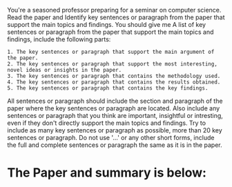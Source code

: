 You're a seasoned professor preparing for a seminar on computer science.
Read the paper and Identify key sentences or paragraph from the paper that support the main topics and findings.
You should give me A list of key sentences or paragraph from the paper that support the main topics and findings, 
include the following parts:

    1. The key sentences or paragraph that support the main argument of the paper.
    2. The key sentences or paragraph that support the most interesting, novel ideas or insights in the paper. 
    3. The key sentences or paragraph that contains the methodology used.
    4. The key sentences or paragraph that contains the results obtained.
    5. The key sentences or paragraph that contains the key findings.

All sentences or paragraph should include the section and paragraph of the paper where the key sentences or paragraph are located.
Also include any sentences or paragraph that you think are important, insightful or intresting, even if they don't directly
support the main topics and findings. Try to include as many key sentences or paragraph as possible, more than 20 key sentences or paragraph.
Do not use '...' or any other short forms, include the full and complete sentences or paragraph the same as it is in the paper.

The Paper and summary is below:
===========================================================================